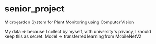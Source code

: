 # senior_project
Microgarden System for Plant Monitoring using Computer Vision

My data => because I collect by myself, with university's privacy, I should keep this as secret.
Model => transferred learning from MobileNetV2
